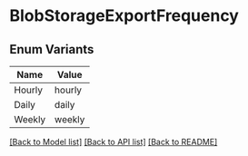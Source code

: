 # BlobStorageExportFrequency

## Enum Variants

| Name | Value |
|---- | -----|
| Hourly | hourly |
| Daily | daily |
| Weekly | weekly |


[[Back to Model list]](../README.md#documentation-for-models) [[Back to API list]](../README.md#documentation-for-api-endpoints) [[Back to README]](../README.md)


